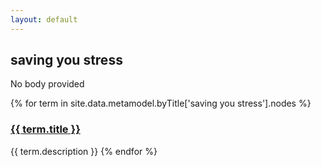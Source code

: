 ```yaml
---
layout: default
---
```

<style>
.initial-content {
  padding-left:5%;
  padding-right:25px;
}
</style>

## saving you stress

No body provided

{% for term in site.data.metamodel.byTitle['saving you stress'].nodes %}
### <a href='/_pages/embed?t={{ term.title }}'>{{ term.title }}</a>

{{ term.description }}
{% endfor %}
